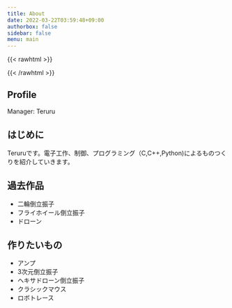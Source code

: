 ```yaml
---
title: About
date: 2022-03-22T03:59:48+09:00
authorbox: false
sidebar: false
menu: main
---
```


{{< rawhtml >}}
<script src="https://cdnjs.cloudflare.com/ajax/libs/mathjax/2.7.4/MathJax.js?config=TeX-AMS-MML_HTMLorMML"></script>
<script type="text/x-mathjax-config">
    MathJax.Hub.Config({tex2jax: {inlineMath: [['$','$'], ['\\(','\\)']]}});
</script>
{{< /rawhtml >}}

## Profile
Manager: Teruru

## はじめに
Teruruです。電子工作、制御、プログラミング（C,C++,Python)によるものつくりを紹介していきます。

## 過去作品
- 二輪倒立振子
- フライホイール倒立振子
- ドローン

## 作りたいもの
- アンプ
- 3次元倒立振子
- ヘキサドローン倒立振子
- クラシックマウス
- ロボトレース
